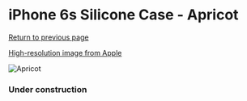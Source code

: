 # iPhone 6s Silicone Case - Apricot

[Return to previous page](/iphone_6)

[High-resolution image from Apple](https://store.storeimages.cdn-apple.com/8756/as-images.apple.com/is/MM642?wid=4500&hei=4500&fmt=png)

<div style="width: 384px"><img src="/everyphone/MM642.png" alt="Apricot"></div>

### Under construction
